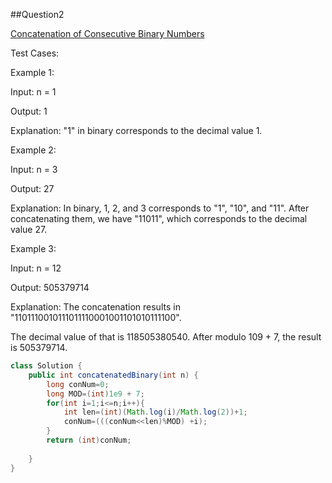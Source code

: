 ##Question2


[Concatenation of Consecutive Binary Numbers](https://leetcode.com/problems/concatenation-of-consecutive-binary-numbers/)

Test Cases:

Example 1:

Input: n = 1

Output: 1

Explanation: "1" in binary corresponds to the decimal value 1. 


Example 2:

Input: n = 3

Output: 27

Explanation: In binary, 1, 2, and 3 corresponds to "1", "10", and "11".
After concatenating them, we have "11011", which corresponds to the decimal value 27.


Example 3:

Input: n = 12

Output: 505379714

Explanation: The concatenation results in "1101110010111011110001001101010111100".

The decimal value of that is 118505380540.
After modulo 109 + 7, the result is 505379714.

```java
class Solution {
    public int concatenatedBinary(int n) {
        long conNum=0;
        long MOD=(int)1e9 + 7;
        for(int i=1;i<=n;i++){
            int len=(int)(Math.log(i)/Math.log(2))+1;
            conNum=(((conNum<<len)%MOD) +i);
        }
        return (int)conNum;
    
    }
}

```
